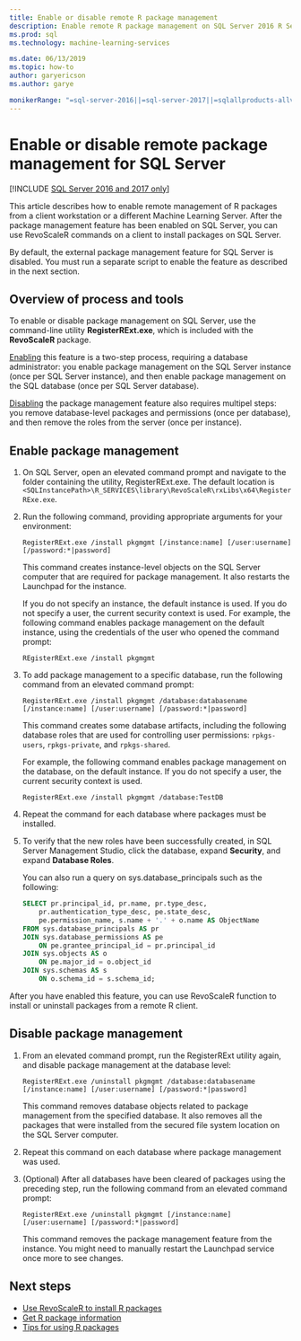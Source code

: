 ```yaml
---
title: Enable or disable remote R package management
description: Enable remote R package management on SQL Server 2016 R Services or SQL Server Machine Learning Services (In-Database)
ms.prod: sql
ms.technology: machine-learning-services

ms.date: 06/13/2019
ms.topic: how-to
author: garyericson
ms.author: garye

monikerRange: "=sql-server-2016||=sql-server-2017||=sqlallproducts-allversions"
---
```

# Enable or disable remote package management for SQL Server
[!INCLUDE [SQL Server 2016 and 2017 only](../../includes/applies-to-version/sqlserver2016-2017-only.md)]

This article describes how to enable remote management of R packages from a client workstation or a different Machine Learning Server. After the package management feature has been enabled on SQL Server, you can use RevoScaleR commands on a client to install packages on SQL Server.

By default, the external package management feature for SQL Server is disabled. You must run a separate script to enable the feature as described in the next section.

## Overview of process and tools

To enable or disable package management on SQL Server, use the command-line utility **RegisterRExt.exe**, which is included with the **RevoScaleR** package.

[Enabling](#bkmk_enable) this feature is a two-step process, requiring a database administrator: you enable package management on the SQL Server instance (once per SQL Server instance), and then enable package management on the SQL database (once per SQL Server database).

[Disabling](#bkmk_disable) the package management feature also requires multipel steps: you remove database-level packages and permissions (once per database), and then remove the roles from the server (once per instance).

## <a name="bkmk_enable"></a> Enable package management

1. On SQL Server, open an elevated command prompt and navigate to the folder containing the utility, RegisterRExt.exe. The default location is `<SQLInstancePath>\R_SERVICES\library\RevoScaleR\rxLibs\x64\RegisterRExe.exe`.

2. Run the following command, providing appropriate arguments for your environment:

    `RegisterRExt.exe /install pkgmgmt [/instance:name] [/user:username] [/password:*|password]`

    This command creates instance-level objects on the SQL Server computer that are required for package management. It also restarts the Launchpad for the instance.

    If you do not specify an instance, the default instance is used. If you do not specify a user, the current security context is used. For example, the following command enables package management on the default instance, using the credentials of the user who opened the command prompt:

    `REgisterRExt.exe /install pkgmgmt`

3. To add package management to a specific database, run the following command from an elevated command prompt:

    `RegisterRExt.exe /install pkgmgmt /database:databasename [/instance:name] [/user:username] [/password:*|password]`
   
    This command creates some database artifacts, including the following database roles that are used for controlling user permissions: `rpkgs-users`, `rpkgs-private`, and `rpkgs-shared`.

    For example, the following command enables package management on the database, on the default instance. If you do not specify a user, the current security context is used.

    `RegisterRExt.exe /install pkgmgmt /database:TestDB`

4. Repeat the command for each database where packages must be installed.

5. To verify that the new roles have been successfully created, in SQL Server Management Studio, click the database, expand **Security**, and expand **Database Roles**.

    You can also run a query on sys.database_principals such as the following:

    ```sql
    SELECT pr.principal_id, pr.name, pr.type_desc,   
        pr.authentication_type_desc, pe.state_desc,   
        pe.permission_name, s.name + '.' + o.name AS ObjectName  
    FROM sys.database_principals AS pr  
    JOIN sys.database_permissions AS pe  
        ON pe.grantee_principal_id = pr.principal_id  
    JOIN sys.objects AS o  
        ON pe.major_id = o.object_id  
    JOIN sys.schemas AS s  
        ON o.schema_id = s.schema_id;
    ```

After you have enabled this feature, you can use RevoScaleR function to install or uninstall packages from a remote R client.

## <a name="bkmk_disable"></a> Disable package management

1. From an elevated command prompt, run the RegisterRExt utility again, and disable package management at the database level:

    `RegisterRExt.exe /uninstall pkgmgmt /database:databasename [/instance:name] [/user:username] [/password:*|password]`

    This command removes database objects related to package management from the specified database. It also removes all the packages that were installed from the secured file system location on the SQL Server computer.

2. Repeat this command on each database where package management was used.

3.  (Optional) After all databases have been cleared of packages using the preceding step, run the following command from an elevated command prompt:

    `RegisterRExt.exe /uninstall pkgmgmt [/instance:name] [/user:username] [/password:*|password]`

    This command removes the package management feature from the instance. You might need to manually restart the Launchpad service once more to see changes.

## Next steps

+ [Use RevoScaleR to install R packages](install-r-packages-with-revoscaler.md)
+ [Get R package information](r-package-information.md)
+ [Tips for using R packages](tips-for-using-r-packages.md)
